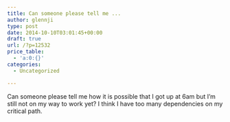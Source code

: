 ```yaml
---
title: Can someone please tell me ...
author: glennji
type: post
date: 2014-10-10T03:01:45+00:00
draft: true
url: /?p=12532
price_table:
  - 'a:0:{}'
categories:
  - Uncategorized

---
```

Can someone please tell me how it is possible that I got up at 6am but I&#8217;m still not on my way to work yet? I think I have too many dependencies on my critical path.
